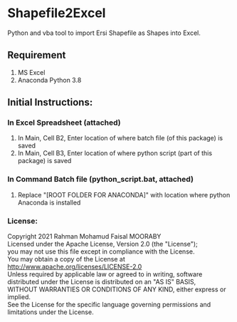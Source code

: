# Shapefile2Excel
Python and vba tool to import Ersi Shapefile as Shapes into Excel. 

## Requirement
1) MS Excel
2) Anaconda Python 3.8

## Initial Instructions:
### In Excel Spreadsheet (attached)
1) In Main, Cell B2, Enter location of where batch file (of this package) is saved
2) In Main, Cell B3, Enter location of where python script (part of this package) is saved

### In Command Batch file (python_script.bat, attached)
1) Replace "[ROOT FOLDER FOR ANACONDA]" with location where python Anaconda is installed


### License:
   Copyright 2021 Rahman Mohamud Faisal MOORABY                                
   Licensed under the Apache License, Version 2.0 (the "License");             
   you may not use this file except in compliance with the License.            
   You may obtain a copy of the License at                                     
       http://www.apache.org/licenses/LICENSE-2.0                              
   Unless required by applicable law or agreed to in writing, software         
   distributed under the License is distributed on an "AS IS" BASIS,           
   WITHOUT WARRANTIES OR CONDITIONS OF ANY KIND, either express or implied.    
   See the License for the specific language governing permissions and         
   limitations under the License.                                              
